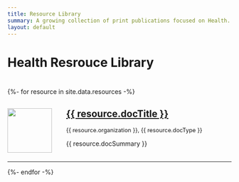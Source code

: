 ```yaml
---
title: Resource Library
summary: A growing collection of print publications focused on Health.
layout: default
---
```

<h1 style="margin-bottom: 2.5rem;">Health Resrouce Library</h1>
{%- for resource in site.data.resources -%}
  <div class="resource" style="margin-bottom: 2rem;">
    <img src="https://assetify-dai.com/resource-library/thumbnail/{{ resource.docThumbnail }}" alt="" class="resource-thumb" style="width: 100px; float: left; margin-right: 2rem; clear: left;">
    <h2 class="resource-title"><a href="https://assetify-dai.com/resource-library/{{ resource.docFilename }}" class="resource-link">{{ resource.docTitle }}</a></h2>
    <p class="resource-tags" style="font-size: .8rem;">{{ resource.organization }}, {{ resource.docType }}</p>
    <p class="resource-summary">{{ resource.docSummary }}</p>
  </div>
  <hr>
{%- endfor -%}
